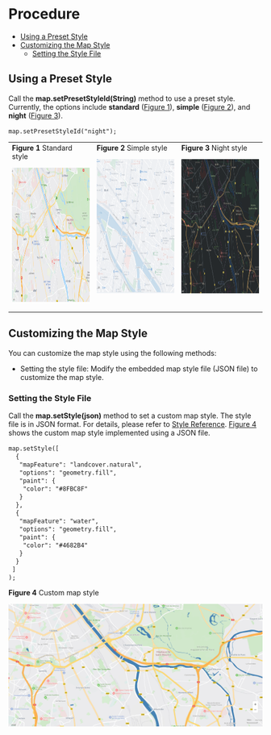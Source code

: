 # Procedure<a name="EN-US_TOPIC_0000001145523593"></a>

-   [Using a Preset Style](#section165192093619)
-   [Customizing the Map Style](#section39537541272)
    -   [Setting the Style File](#section375285583717)


## Using a Preset Style<a name="section165192093619"></a>

Call the  **map.setPresetStyleId\(String\)**  method to use a preset style. Currently, the options include  **standard**  \([Figure 1](#fig1014714236435)\),  **simple**  \([Figure 2](#fig874210434435)\), and  **night**  \([Figure 3](#fig177924591437)\). 

```
map.setPresetStyleId("night");
```

<a name="table1271721783219"></a>
<table><tbody><tr id="row1671816174327"><td class="row-nocellborder" style="border:none" valign="top" width="33.33333333333333%"><div class="fignone" id="fig1014714236435"><a name="fig1014714236435"></a><a name="fig1014714236435"></a><span class="figcap"><b>Figure 1 </b>Standard style</span></div>
<p id="p13112194412354"><a name="p13112194412354"></a><a name="p13112194412354"></a><a name="image17112174463517"></a><a name="image17112174463517"></a><span><img id="image17112174463517" src="figures/6自定义-1.png" height="266" width="399"></span></p>
</td>
<td class="row-nocellborder" style="border:none" valign="top" width="33.33333333333333%"><div class="fignone" id="fig874210434435"><a name="fig874210434435"></a><a name="fig874210434435"></a><span class="figcap"><b>Figure 2 </b>Simple style</span></div>
<p id="p19961322143620"><a name="p19961322143620"></a><a name="p19961322143620"></a><a name="image69961022133611"></a><a name="image69961022133611"></a><span><img id="image69961022133611" src="figures/6自定义-3.png" height="266" width="399"></span></p>
</td>
<td class="cellrowborder" style="border:none" valign="top" width="33.33333333333333%"><div class="fignone" id="fig177924591437"><a name="fig177924591437"></a><a name="fig177924591437"></a><span class="figcap"><b>Figure 3 </b>Night style</span></div>
<p id="p06566102378"><a name="p06566102378"></a><a name="p06566102378"></a><a name="image26561410193717"></a><a name="image26561410193717"></a><span><img id="image26561410193717" src="figures/6自定义-2.png" height="266" width="399"></span></p>
</td>
</tr>
</tbody>
</table>

## Customizing the Map Style<a name="section39537541272"></a>

You can customize the map style using the following methods:

-   Setting the style file: Modify the embedded map style file \(JSON file\) to customize the map style.


### Setting the Style File<a name="section375285583717"></a>

Call the  **map.setStyle\(json\)**  method to set a custom map style. The style file is in JSON format. For details, please refer to  [Style Reference](javascript-api-style-reference.md).  [Figure 4](#fig109500164446)  shows the custom map style implemented using a JSON file.

```
map.setStyle([
  {
   "mapFeature": "landcover.natural",
   "options": "geometry.fill",
   "paint": {
    "color": "#8FBC8F"
   }
  },
  {
   "mapFeature": "water",
   "options": "geometry.fill",
   "paint": {
    "color": "#4682B4"
   }
  }
 ]
);
```

**Figure  4**  Custom map style<a name="fig109500164446"></a>  


![](figures/6自定义-4.png)

